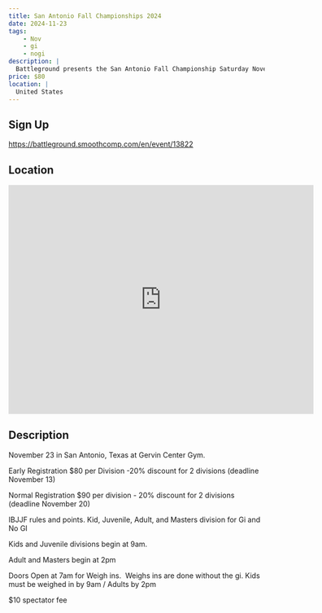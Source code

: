```yaml
---
title: San Antonio Fall Championships 2024
date: 2024-11-23
tags:
    - Nov
    - gi 
    - nogi 
description: |
  Battleground presents the San Antonio Fall Championship Saturday November 23
price: $80
location: |
  United States
---
```

## Sign Up
https://battleground.smoothcomp.com/en/event/13822

## Location
<iframe src="https://www.google.com/maps/embed?pb=!1m18!1m12!1m3!1d12345.6789!2d!3d!2m3!1f0!2f0!3f0!3m2!1i1024!2i768!4f13.1!3m3!1m2!1s0x0%3A0x0!2z!5e0!3m2!1sen!2sus!4v1234567890" width="600" height="450" style="border:0;" allowfullscreen="" loading="lazy"></iframe>

## Description
November 23 in San Antonio, Texas at Gervin Center Gym. 


Early Registration $80 per Division -20% discount for 2 divisions (deadline November 13)


Normal Registration $90 per division - 20% discount for 2 divisions (deadline November 20)


IBJJF rules and points. Kid, Juvenile, Adult, and Masters division for Gi and No GI 


Kids and Juvenile divisions begin at 9am.


Adult and Masters begin at 2pm


Doors Open at 7am for Weigh ins.  Weighs ins are done without the gi. Kids must be weighed in by 9am / Adults by 2pm


$10 spectator fee